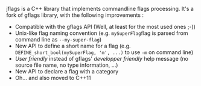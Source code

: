 jflags is a C++ library that implements commandline flags processing.
It's a fork of gflags library, with the following improvements :
 - Compatible with the gflags API (Well, at least for the most used ones ;-))
 - Unix-like flag naming convention (e.g. `mySuperFlag`flag is parsed from command line as `--my-super-flag`)
 - New API to define a short name for a flag (e.g. `DEFINE_short_bool(mySuperFlag, 'm', ...)` to use `-m` on command line)
 - _User friendly_ instead of gflags' _developper friendly_ help message (no source file name, no type information, ...)
 - New API to declare a flag with a category
 - Oh... and also moved to C++11
